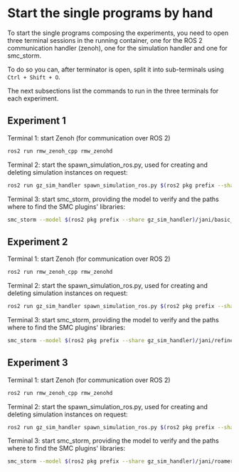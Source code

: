 # Start the single programs by hand

To start the single programs composing the experiments, you need to open three terminal sessions in the running container, one for the ROS 2 communication handler (zenoh), one for the simulation handler and one for smc_storm.

To do so you can, after terminator is open, split it into sub-terminals using `Ctrl + Shift + O`.

The next subsections list the commands to run in the three terminals for each experiment.

## Experiment 1

Terminal 1: start Zenoh (for communication over ROS 2)
```bash
ros2 run rmw_zenoh_cpp rmw_zenohd
```

Terminal 2: start the spawn_simulation_ros.py, used for creating and deleting simulation instances on request:
```bash
ros2 run gz_sim_handler spawn_simulation_ros.py $(ros2 pkg prefix --share gz_sim_handler)/config/gazebo_sim_basic_controller.json
```

Terminal 3: start smc_storm, providing the model to verify and the paths where to find the SMC plugins' libraries:
```bash
smc_storm --model $(ros2 pkg prefix --share gz_sim_handler)/jani/basic_controller_model.jani --properties-names driving --plugin-paths $(ros2 pkg prefix gazebo_smc_plugins)/lib/gazebo_smc_plugins --batch-size 1 --max-n-traces 400 --n-threads 4 --disable-explored-states-caching --show-statistics
```

## Experiment 2

Terminal 1: start Zenoh (for communication over ROS 2)
```bash
ros2 run rmw_zenoh_cpp rmw_zenohd
```

Terminal 2: start the spawn_simulation_ros.py, used for creating and deleting simulation instances on request:
```bash
ros2 run gz_sim_handler spawn_simulation_ros.py $(ros2 pkg prefix --share gz_sim_handler)/config/gazebo_sim_refined_controller.json
```

Terminal 3: start smc_storm, providing the model to verify and the paths where to find the SMC plugins' libraries:
```bash
smc_storm --model $(ros2 pkg prefix --share gz_sim_handler)/jani/refined_controller_model.jani --properties-names driving --plugin-paths $(ros2 pkg prefix gazebo_smc_plugins)/lib/gazebo_smc_plugins --batch-size 1 --max-n-traces 400 --n-threads 4 --disable-explored-states-caching --show-statistics
```

## Experiment 3

Terminal 1: start Zenoh (for communication over ROS 2)
```bash
ros2 run rmw_zenoh_cpp rmw_zenohd
```

Terminal 2: start the spawn_simulation_ros.py, used for creating and deleting simulation instances on request:
```bash
ros2 run gz_sim_handler spawn_simulation_ros.py $(ros2 pkg prefix --share gz_sim_handler)/config/gazebo_sim_roamer.json
```

Terminal 3: start smc_storm, providing the model to verify and the paths where to find the SMC plugins' libraries:
```bash
smc_storm --model $(ros2 pkg prefix --share gz_sim_handler)/jani/roamer_model.jani --properties-names two_to_nine_steps --plugin-paths $(ros2 pkg prefix ros_smc_plugins)/lib/ros_smc_plugins --batch-size 1 --max-n-traces 400 --n-threads 4 --disable-explored-states-caching --show-statistics
```
